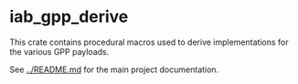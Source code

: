# iab_gpp_derive

This crate contains procedural macros used to derive implementations for the various GPP payloads.

See [../README.md](../README.md) for the main project documentation.
